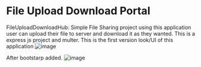 # File Upload Download Portal
FileUploadDownloadHub: Simple File Sharing project using this application user can upload their file to server and download it as they wanted. This is a express js project and multer.
This is the first version look/UI of this application 
![image](https://github.com/srijonchakraborty/file-upload-download/assets/10357119/c1a72682-d1f1-4e27-9a7c-6dad410c0135)

After bootstarp added.
![image](https://github.com/srijonchakraborty/file-upload-download/assets/10357119/5377b1ad-2579-4315-933a-f120d8bbfd1b)

